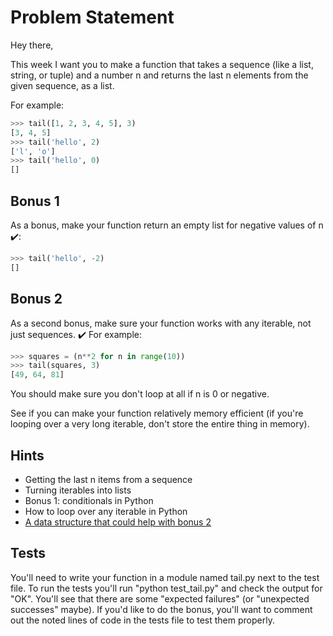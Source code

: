 # Problem Statement

Hey there,

This week I want you to make a function that takes a sequence (like a list, string, or tuple) and a number n and returns the last n elements from the given sequence, as a list.

For example:
```python
>>> tail([1, 2, 3, 4, 5], 3)
[3, 4, 5]
>>> tail('hello', 2)
['l', 'o']
>>> tail('hello', 0)
[]
```
## Bonus 1

As a bonus, make your function return an empty list for negative values of n ✔️:
```python
>>> tail('hello', -2)
[]
```
## Bonus 2

As a second bonus, make sure your function works with any iterable, not just sequences. ✔️ For example:
```python
>>> squares = (n**2 for n in range(10))
>>> tail(squares, 3)
[49, 64, 81]
```
You should make sure you don't loop at all if n is 0 or negative.

See if you can make your function relatively memory efficient (if you're looping over a very long iterable, don't store the entire thing in memory).

## Hints

- Getting the last n items from a sequence
- Turning iterables into lists
- Bonus 1: conditionals in Python
- How to loop over any iterable in Python
- [A data structure that could help with bonus 2](https://pymotw.com/3/collections/deque.html#constraining-the-queue-size)

## Tests

You'll need to write your function in a module named tail.py next to the test file. To run the tests you'll run "python test_tail.py" and check the output for "OK". You'll see that there are some "expected failures" (or "unexpected successes" maybe). If you'd like to do the bonus, you'll want to comment out the noted lines of code in the tests file to test them properly.
